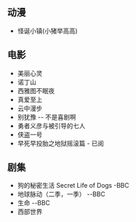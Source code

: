 ## 动漫
- 怪诞小镇(小猪举高高)
## 电影
- 美丽心灵
- 诺丁山
- 西雅图不眠夜
- 真爱至上
- 云中漫步
- 别犹豫 -- 不是喜剧啊
- 勇者义彦与被引导的七人
- 侠盗一号
- 早死早投胎之地狱摇滚篇 - 已阅

## 剧集
- 狗的秘密生活 Secret Life of Dogs -BBC
- 地球脉动（二季，一季） --BBC
- 生命 --BBC
- 西部世界
